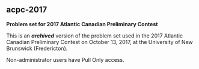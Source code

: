 ## acpc-2017
**Problem set for 2017 Atlantic Canadian Preliminary Contest**

This is an **_archived_** version of the problem set used in the 2017 Atlantic Canadian Preliminary Contest on October 13, 2017, at the University of New Brunswick (Fredericton).

Non-administrator users have Pull Only access.

